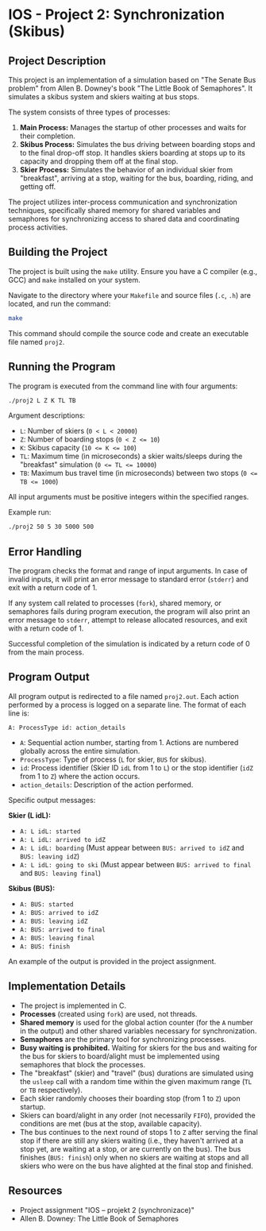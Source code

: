 # IOS - Project 2: Synchronization (Skibus)

## Project Description

This project is an implementation of a simulation based on "The Senate Bus problem" from Allen B. Downey's book "The Little Book of Semaphores". It simulates a skibus system and skiers waiting at bus stops.

The system consists of three types of processes:
1.  **Main Process:** Manages the startup of other processes and waits for their completion.
2.  **Skibus Process:** Simulates the bus driving between boarding stops and to the final drop-off stop. It handles skiers boarding at stops up to its capacity and dropping them off at the final stop.
3.  **Skier Process:** Simulates the behavior of an individual skier from "breakfast", arriving at a stop, waiting for the bus, boarding, riding, and getting off.

The project utilizes inter-process communication and synchronization techniques, specifically shared memory for shared variables and semaphores for synchronizing access to shared data and coordinating process activities.

## Building the Project

The project is built using the `make` utility. Ensure you have a C compiler (e.g., GCC) and `make` installed on your system.

Navigate to the directory where your `Makefile` and source files (`.c`, `.h`) are located, and run the command:

```bash
make
```
This command should compile the source code and create an executable file named `proj2`.

## Running the Program

The program is executed from the command line with four arguments:

```bash
./proj2 L Z K TL TB
```
Argument descriptions:
*   `L`: Number of skiers (`0 < L < 20000`)
*   `Z`: Number of boarding stops (`0 < Z <= 10`)
*   `K`: Skibus capacity (`10 <= K <= 100`)
*   `TL`: Maximum time (in microseconds) a skier waits/sleeps during the "breakfast" simulation (`0 <= TL <= 10000`)
*   `TB`: Maximum bus travel time (in microseconds) between two stops (`0 <= TB <= 1000`)

All input arguments must be positive integers within the specified ranges.

Example run:
```bash
./proj2 50 5 30 5000 500
```

## Error Handling

The program checks the format and range of input arguments. In case of invalid inputs, it will print an error message to standard error (`stderr`) and exit with a return code of 1.

If any system call related to processes (`fork`), shared memory, or semaphores fails during program execution, the program will also print an error message to `stderr`, attempt to release allocated resources, and exit with a return code of 1.

Successful completion of the simulation is indicated by a return code of 0 from the main process.

## Program Output

All program output is redirected to a file named `proj2.out`. Each action performed by a process is logged on a separate line. The format of each line is:

```
A: ProcessType id: action_details
```

*   `A`: Sequential action number, starting from 1. Actions are numbered globally across the entire simulation.
*   `ProcessType`: Type of process (`L` for skier, `BUS` for skibus).
*   `id`: Process identifier (Skier ID `idL` from 1 to `L`) or the stop identifier (`idZ` from 1 to `Z`) where the action occurs.
*   `action_details`: Description of the action performed.

Specific output messages:

**Skier (L idL):**
*   `A: L idL: started`
*   `A: L idL: arrived to idZ`
*   `A: L idL: boarding` (Must appear between `BUS: arrived to idZ` and `BUS: leaving idZ`)
*   `A: L idL: going to ski` (Must appear between `BUS: arrived to final` and `BUS: leaving final`)

**Skibus (BUS):**
*   `A: BUS: started`
*   `A: BUS: arrived to idZ`
*   `A: BUS: leaving idZ`
*   `A: BUS: arrived to final`
*   `A: BUS: leaving final`
*   `A: BUS: finish`

An example of the output is provided in the project assignment.

## Implementation Details

*   The project is implemented in C.
*   **Processes** (created using `fork`) are used, not threads.
*   **Shared memory** is used for the global action counter (for the `A` number in the output) and other shared variables necessary for synchronization.
*   **Semaphores** are the primary tool for synchronizing processes.
*   **Busy waiting is prohibited.** Waiting for skiers for the bus and waiting for the bus for skiers to board/alight must be implemented using semaphores that block the processes.
*   The "breakfast" (skier) and "travel" (bus) durations are simulated using the `usleep` call with a random time within the given maximum range (`TL` or `TB` respectively).
*   Each skier randomly chooses their boarding stop (from 1 to `Z`) upon startup.
*   Skiers can board/alight in any order (not necessarily `FIFO`), provided the conditions are met (bus at the stop, available capacity).
*   The bus continues to the next round of stops 1 to `Z` after serving the final stop if there are still any skiers waiting (i.e., they haven't arrived at a stop yet, are waiting at a stop, or are currently on the bus). The bus finishes (`BUS: finish`) only when no skiers are waiting at stops and all skiers who were on the bus have alighted at the final stop and finished.

## Resources

*   Project assignment "IOS – projekt 2 (synchronizace)"
*   Allen B. Downey: The Little Book of Semaphores